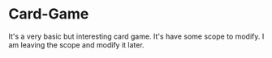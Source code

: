 # Card-Game
It's a very basic but interesting card game. It's have some scope to modify. I am leaving the scope and modify it later.
